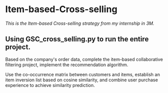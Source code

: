 # Item-based-Cross-selling
*This is the Item-based Cross-selling strategy from my internship in 3M.*

## Using GSC_cross_selling.py to run the entire project.

Based on the company's order data, complete the item-based collaborative filtering project, implement the recommendation algorithm.

Use the co-occurrence matrix between customers and items, establish an item inversion list based on cosine similarity, and combine user purchase experience to achieve similarity prediction.
